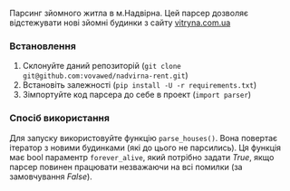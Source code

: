 Парсинг зйомного житла в м.Надвірна. Цей парсер дозволяє відстежувати нові зйомні будинки з сайту [vitryna.com.ua](http://www.vitryna.com.ua/nadvirna/section-287/)

### Встановлення
1. Склонуйте даний репозиторій (```git clone git@github.com:vovawed/nadvirna-rent.git```)
2. Встановіть залежності (```pip install -U -r requirements.txt```)
3. Зімпортуйте код парсера до себе в проект (```import parser```)

### Спосіб використання
Для запуску використовуйте функцію ```parse_houses()```. Вона повертає ітератор з новими будинками (які до цього не парсились). Ця функція має bool параментр ```forever_alive```, який потрібно задати _True_, якщо парсер повинен працювати незважаючи на всі помилки (за замовчування _False_).

